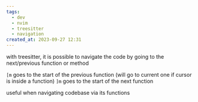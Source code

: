 ```yaml
---
tags:
  - dev
  - nvim
  - treesitter
  - navigation
created_at: 2023-09-27 12:31
---
```

with treesitter, it is possible to navigate the code by going to the next/previous function or method

`[m` goes to the start of the previous function (will go to current one if cursor is inside a function)
`]m` goes to the start of the next function

useful when navigating codebase via its functions
